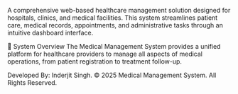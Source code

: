 A comprehensive web-based healthcare management solution designed for hospitals, clinics, and medical facilities. This system streamlines patient care, medical records, appointments, and administrative tasks through an intuitive dashboard interface.

🏥 System Overview
The Medical Management System provides a unified platform for healthcare providers to manage all aspects of medical operations, from patient registration to treatment follow-up.

Developed By: Inderjit Singh.
© 2025 Medical Management System. All Rights Reserved.
